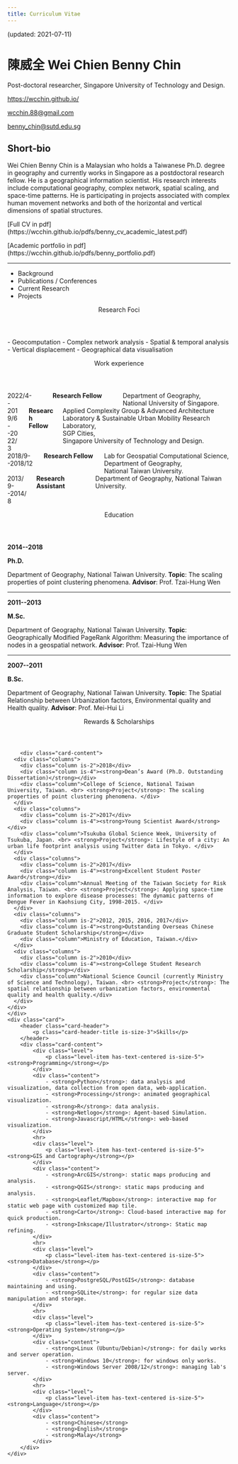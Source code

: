 ```yaml
---
title: Curriculum Vitae
---
```


<p class="has-text-right">(updated: 2021-07-11)</p>

# 陳威全  Wei Chien Benny Chin
Post-doctoral researcher, Singapore University of Technology and Design. 
<div class="level">
	<p class="level-item has-text-centered"><a href="https://wcchin.github.io/" target="_blank">https://wcchin.github.io/</a></p>
	<p class="level-item has-text-centered"><a href="mailto:wcchin.88@gmail.com"><span class="typcn typcn-social-at-circular"></span>wcchin.88@gmail.com</a></p>
	<p class="level-item has-text-centered"><a href="mailto:benny_chin@sutd.edu.sg"><span class="typcn typcn-social-at-circular"></span>benny_chin@sutd.edu.sg</a></p>
</div>

## Short-bio
Wei Chien Benny Chin is a Malaysian who holds a Taiwanese Ph.D. degree in geography and currently works in Singapore as a postdoctoral research fellow. He is a geographical information scientist. His research interests include computational geography, complex network, spatial scaling, and space-time patterns. He is participating in projects associated with complex human movement networks and both of the horizontal and vertical dimensions of spatial structures.

<div class="level">
	<p class="level-item has-text-centered">[Full CV in pdf](https://wcchin.github.io/pdfs/benny_cv_academic_latest.pdf)</p>
	<p class="level-item has-text-centered">[Academic portfolio in pdf](https://wcchin.github.io/pdfs/benny_portfolio.pdf)</p>
</div>

-----

<div class="tabs is-boxed is-fullwidth is-size-5">
  <ul>
    <li class="tablink is-active"><a onclick="openTab(event, 'Education')"><span class="typcn typcn-mortar-board"></i></span>Background</a></li>
    <li class="tablink"><a onclick="openTab(event, 'Publications')"><span class="typcn typcn-pen"></span>Publications / Conferences</a></li>
    <li class="tablink"><a onclick="openTab(event, 'Research')"><span class="typcn typcn-chart-line"></span>Current Research</a></li>
    <li class="tablink"><a onclick="openTab(event, 'Projects')"><span class="typcn typcn-spanner"></span>Projects</a></li>
    <!--<li class="tablink"><a onclick="openTab(event, 'Foci')"><span class="typcn typcn-social-github"></span>Research Foci</a></li>-->
  </ul>
</div>


<div class="block">

<!-- Tab content -->
<div id="Education" class="box tabcontent active" style="display:block">
	<div class="card">
		<header class="card-header">
			<p class="card-header-title is-size-3">Research Foci</p>
		</header>
		<div class="card-content">
			<div class="content">
				- Geocomputation
				- Complex network analysis
				- Spatial & temporal analysis
				- Vertical displacement
				- Geographical data visualisation
			</div>
		</div>
	</div>
  <div class="card">
		<header class="card-header">
			<p class="card-header-title is-size-3">Work experience</p>
		</header>
		<div class="card-content">
      <div class="columns">
        <div class="column is-one-fifth">2022/4-<br>-</div>
        <div class="column is-one-fifth"><strong>Research Fellow</strong></div>
        <div class="column">Department of Geography, <br>National University of Singapore.</div>
      </div>
      <div class="columns">
        <div class="column is-one-fifth">2019/6-<br>-2022/3</div>
        <div class="column is-one-fifth"><strong>Research Fellow</strong></div>
        <div class="column">Applied Complexity Group & Advanced Architecture Laboratory & Sustainable Urban Mobility Research Laboratory, <br>SGP Cities, <br>Singapore University of Technology and Design.</div>
      </div>
      <div class="columns">
        <div class="column is-one-fifth">2018/9-<br>-2018/12</div>
        <div class="column is-one-fifth"><strong>Research Fellow</strong></div>
        <div class="column">Lab for Geospatial Computational Science, <br>Department of Geography, <br>National Taiwan University.</div>
      </div>
      <div class="columns">
        <div class="column is-one-fifth">2013/9-<br>-2014/8</div>
        <div class="column is-one-fifth"><strong>Research Assistant</strong></div>
        <div class="column">Department of Geography, National Taiwan University.</div>
      </div>
    </div>
	</div>
  <div class="card">
		<header class="card-header">
			<p class="card-header-title is-size-3">Education</p>
		</header>
		<div class="card-content">
			<div class="level"><p class="level-item has-text-centered"><strong>2014--2018</strong></p><p class="level-item has-text-centered"><strong>Ph.D.</strong></p></div>
			<div class="content">
				Department of Geography, National Taiwan University.
				<strong>Topic</strong>: The scaling properties of point clustering phenomena. 
				<strong>Advisor</strong>: Prof. Tzai-Hung Wen
			</div>
			<hr>
		</div>
		<div class="card-content">
			<div class="level"><p class="level-item has-text-centered"><strong>2011--2013</strong></p><p class="level-item has-text-centered"><strong>M.Sc.</strong></p></div>
			<div class="content">
				Department of Geography, National Taiwan University.
				<strong>Topic</strong>: Geographically Modified PageRank Algorithm: Measuring the importance of nodes in a geospatial network. 
				<strong>Advisor</strong>: Prof. Tzai-Hung Wen
			</div>
			<hr>
		</div>
		<div class="card-content">
			<div class="level"><p class="level-item has-text-centered"><strong>2007--2011</strong></p><p class="level-item has-text-centered"><strong>B.Sc.</strong></p></div>
			<div class="content">
				Department of Geography, National Taiwan University.
				<strong>Topic</strong>: The Spatial Relationship between Urbanization factors, Environmental quality and Health quality. 
				<strong>Advisor</strong>: Prof. Mei-Hui Li
			</div>
		</div>
	</div>
	<div class="card">
		<header class="card-header">
			<p class="card-header-title is-size-3">Rewards & Scholarships</p>
		</header>
    
		<div class="card-content">
      <div class="columns">
        <div class="column is-2">2018</div>
        <div class="column is-4"><strong>Dean’s Award (Ph.D. Outstanding Dissertation)</strong></div>
        <div class="column">College of Science, National Taiwan University, Taiwan. <br> <strong>Project</strong>: The scaling properties of point clustering phenomena. </div>
      </div>
      <div class="columns">
        <div class="column is-2">2017</div>
        <div class="column is-4"><strong>Young Scientist Award</strong></div>
        <div class="column">Tsukuba Global Science Week, University of Tsukuba, Japan. <br> <strong>Project</strong>: Lifestyle of a city: An urban life footprint analysis using Twitter data in Tokyo. </div>
      </div>
      <div class="columns">
        <div class="column is-2">2017</div>
        <div class="column is-4"><strong>Excellent Student Poster Award</strong></div>
        <div class="column">Annual Meeting of the Taiwan Society for Risk Analysis, Taiwan. <br> <strong>Project</strong>: Applying space-time information to explore disease processes: The dynamic patterns of Dengue Fever in Kaohsiung City, 1998-2015. </div>
      </div>
      <div class="columns">
        <div class="column is-2">2012, 2015, 2016, 2017</div>
        <div class="column is-4"><strong>Outstanding Overseas Chinese Graduate Student Scholarship</strong></div>
        <div class="column">Ministry of Education, Taiwan.</div>
      </div>
      <div class="columns">
        <div class="column is-2">2010</div>
        <div class="column is-4"><strong>College Student Research Scholarship</strong></div>
        <div class="column">National Science Council (currently Ministry of Science and Technology), Taiwan. <br> <strong>Project</strong>: The spatial relationship between urbanization factors, environmental quality and health quality.</div>
      </div>
    </div>
	</div>
	<div class="card">
		<header class="card-header">
			<p class="card-header-title is-size-3">Skills</p>
		</header>
		<div class="card-content">
			<div class="level">
				<p class="level-item has-text-centered is-size-5"><strong>Programming</strong></p>
			</div>
			<div class="content">
				- <strong>Python</strong>: data analysis and visualization, data collection from open data, web-application.
				- <strong>Processing</strong>: animated geographical visualization.
				- <strong>R</strong>: data analysis.
				- <strong>Netlogo</strong>: Agent-based Simulation.
				- <strong>Javascript/HTML</strong>: web-based visualization.
			</div>
			<hr>
			<div class="level">
				<p class="level-item has-text-centered is-size-5"><strong>GIS and Cartography</strong></p>
			</div>
			<div class="content">
				- <strong>ArcGIS</strong>: static maps producing and analysis.
				- <strong>QGIS</strong>: static maps producing and analysis.
				- <strong>Leaflet/Mapbox</strong>: interactive map for static web page with customized map tile.
				- <strong>Carto</strong>: Cloud-based interactive map for quick production.
				- <strong>Inkscape/Illustrator</strong>: Static map refining.
			</div>
			<hr>
			<div class="level">
				<p class="level-item has-text-centered is-size-5"><strong>Database</strong></p>
			</div>
			<div class="content">
				- <strong>PostgreSQL/PostGIS</strong>: database maintaining and using.
				- <strong>SQLite</strong>: for regular size data manipulation and storage.
			</div>
			<hr>
			<div class="level">
				<p class="level-item has-text-centered is-size-5"><strong>Operating System</strong></p>
			</div>
			<div class="content">
				- <strong>Linux (Ubuntu/Debian)</strong>: for daily works and server operation.
				- <strong>Windows 10</strong>: for windows only works.
				- <strong>Windows Server 2008/12</strong>: managing lab's server.
			</div>
			<hr>
			<div class="level">
				<p class="level-item has-text-centered is-size-5"><strong>Language</strong></p>
			</div>
			<div class="content">
				- <strong>Chinese</strong>
				- <strong>English</strong>
				- <strong>Malay</strong>
			</div>
		</div>
	</div>
</div>


<div id="Publications" class="box tabcontent" style="display:none">
	<div class="card">
		<header class="card-header">
			<p class="card-header-title is-size-3">Publications</p>
		</header>
		<div class="card-content">
			<div class="level"><p class="level-item has-text-centered is-size-6"><strong>2022</strong></p></div>
			<div class="content">
				<p class="is-size-5"><strong>Journal article</strong></p>
				Manivannan, A., Willemse, E. J., Balamurali B. T., **Chin, W. C. B.**, Zhou, Y., Tunçer, B., Barrat, A., and Bouffanais, R. (2022) **A Framework for the Identification of Human Vertical Displacement Activity Based on Multi-Sensor Data**. *IEEE Sensors* In press: Early Access. DOI: [10.1109/JSEN.2022.3157806](https://doi.org/10.1109/JSEN.2022.3157806).
      <hr style="width:70%;color:gray;border-top:1px dashed;margin:auto;">
			</div>
			<div class="level"><p class="level-item has-text-centered is-size-6"><strong>2021</strong></p></div>
			<div class="content">
				<p class="is-size-5"><strong>Book chapter</strong></p>
				Yan, Yingwei, **Chin, W. C. B.**, Leong, C.-H., Wang, Y.-C., Feng, C.-C. (2021) **Emotional response through COVID-19 in Singapore**. In S.-L. Shaw, D. Sui (eds.), *Mapping COVID-19 in Space and Time*, part of *Human Dynamics in Smart Cities* book series. Springer: Switzerland. DOI: [10.1007/978-3-030-72808-3_5](https://doi.org/10.1007/978-3-030-72808-3_5).
				Leong, C.-H., **Chin, W. C. B.**, Feng, C.-C., Wang, Y.-C. (2021) **A socio-ecological perspective on COVID-19 spatiotemporal integrated vulnerability in Singapore**. In S.-L. Shaw, D. Sui (eds.), *Mapping COVID-19 in Space and Time*, part of *Human Dynamics in Smart Cities* book series. Springer: Switzerland. DOI: [10.1007/978-3-030-72808-3_6](https://doi.org/10.1007/978-3-030-72808-3_6).
			  <p class="is-size-5"><strong>Preprint</strong></p>
				**Chin, W. C. B.** (2021) **Daily life pattern of a city: Delineating activity space and time using social media data**. *SSRN preprint*. DOI: [10.2139/ssrn.3961269](https://dx.doi.org/10.2139/ssrn.3961269).
      <hr style="width:70%;color:gray;border-top:1px dashed;margin:auto;">
			</div>
			<div class="level"><p class="level-item has-text-centered is-size-6"><strong>2020</strong></p></div>
			<div class="content">
				<p class="is-size-5"><strong>Journal article</strong></p>
				Manivannan, A., **Chin, W. C. B.**, Barrat, A., and Bouffanais, R. (2020) **On the Challenges and Potential of Using Barometric Sensors to Track Human Activity**. *Sensors* 20(23): 6786. DOI: [10.3390/s20236786](https://doi.org/10.3390/s20236786).  
				**Chin, W. C. B.**, & Bouffanais, R. (2020) **Spatial super-spreaders and super-susceptibles in human movement networks**. *Scientific Reports* 10: 18642. DOI: [10.1038/s41598-020-75697-z](https://doi.org/10.1038/s41598-020-75697-z).  
				Huang, C. Y., **Chin, W. C. B.** (2020) **Distinguishing arc types to understand complex network strength structures and hierarchical connectivity patterns**. *IEEE Access* 8: 71021-71040. DOI: [10.1109/ACCESS.2020.2986017](https://doi.org/10.1109/ACCESS.2020.2986017).  
			<hr style="width:70%;color:gray;border-top:1px dashed;margin:auto;">
			</div>
			<div class="level"><p class="level-item has-text-centered is-size-6"><strong>2019</strong></p></div>
			<div class="content">
				<p class="is-size-5"><strong>Journal article</strong></p>
				Huang, C. Y., **Chin, W. C. B.**, Fu, Y. H., & Tsai, Y. S. (2019) **Beyond Bond Links in Complex Networks: Local Bridges, Global Bridges and Silk Links**. *Physica A: Statistical Mechanics and its Applications*  DOI: [10.1016/j.physa.2019.04.263](https://doi.org/10.1016/j.physa.2019.04.263).  
				Huang, C. Y., **Chin, W. C. B.**, Wen, T. H., Fu, Y. H., & Tsai, Y. S. (2019) **EpiRank: Modeling Bidirectional Disease Spread in Asymmetric Commuting Networks**. *Scientific Reports* 9: 5415. DOI: [10.1038/s41598-019-41719-8](https://doi.org/10.1038/s41598-019-41719-8).  
			<hr style="width:70%;color:gray;border-top:1px dashed;margin:auto;">
			</div>
			<div class="level"><p class="level-item has-text-centered is-size-6"><strong>2018</strong></p></div>
			<div class="content"> 
				<p class="is-size-5"><strong>Ph.D. Dissertation</strong></p>
				Chin, W. C. B. (2018) **The scaling properties of point clustering phenomena**. Department of Geography, National Taiwan University. Dean's Award (Ph.D.), College of Science, National Taiwan University. DOI: [10.6342/NTU201802404](https://doi.org/10.6342/NTU201802404).
			<hr style="width:70%;color:gray;border-top:1px dashed;margin:auto;">
			</div>
			<div class="level"><p class="level-item has-text-centered is-size-6"><strong>2017</strong></p></div>
			<div class="content"> 
				<p class="is-size-5"><strong>Journal article</strong></p>
				**Chin, W. C. B.**, Wen, T. H., Sabel, C. E., & Wang, I. H. (2017) **A geo-computational algorithm for exploring the structure of diffusion progression in time and space**. *Scientific Reports* 7: 12565. DOI: [10.1038/s41598-017-12852-z](https://doi.org/10.1038/s41598-017-12852-z).
				Wen, T. H., **Chin, W. C. B.**, & Lai, P. C. (2017) **Understanding the topological characteristics and flow complexity of urban traffic congestion**. *Physica A: Statistical Mechanics and its Applications* 473: 166-177. DOI: [10.1016/j.physa.2017.01.035](https://doi.org/10.1016/j.physa.2017.01.035).
			<hr style="width:70%;color:gray;border-top:1px dashed;margin:auto;">
			</div>
			<div class="level"><p class="level-item has-text-centered is-size-6"><strong>2016</strong></p></div>
			<div class="content"> 
				<p class="is-size-5"><strong>Journal article</strong></p>
				Wen, T. H., Tsai, C. T., & **Chin, W. C. B.** (2016). **Evaluating the role of disease importation in the spatiotemporal transmission of indigenous dengue outbreak**. *Applied Geography* 76: 137-146. DOI: [10.1016/j.apgeog.2016.09.020](https://doi.org/10.1016/j.apgeog.2016.09.020).
				<p class="is-size-5"><strong>Book chapter</strong></p>
				Wen, T. H., **Chin, W. C. B.**, & Lai, P. C. (2016). **Link structure analysis of urban street networks for delineating traffic impact areas**. In M. Nemiche, M. Essaaidi (eds.), *Advances in Complex Societal, Environmental and Engineered Systems*, part of *Nonlinear Systems and Complexity 18* book series. Part 2: 203-220. Springer: Switzerland. DOI: [10.1007/978-3-319-46164-9_10](https://doi.org/10.1007/978-3-319-46164-9_10), ISBN: 978-3-319-46164-9. 
				<p class="is-size-5"><strong>TSSCI journal article</strong></p>
				郭年真，林民浩，陳威全，溫在弘 (2016)。剖析台灣民眾的就醫流動：利用引力模式評估就醫距離與醫療資源分布的影響。*台灣衛誌* 35(2)：136-151。DOI: 10.6288/TJPH201635104086.   (eng. info) Lin, M. H., Kuo, R. N., Chin, W. C. B., & Wen, T. H. (2015). **Profiling the patient flow for seeking healthcare in Taiwan: using gravity modeling to investigate the influences of travel distance and healthcare resources**. *Taiwan Journal of Public Health* 35(2): 136-151. DOI:[10.6288/TJPH201635104086](https://doi.org/10.6288/TJPH201635104086).  
			<hr style="width:70%;color:gray;border-top:1px dashed;margin:auto;">
			</div>
			<div class="level"><p class="level-item has-text-centered is-size-6"><strong>2015</strong></p></div>
			<div class="content"> 
				<p class="is-size-5"><strong>Journal article</strong></p>
				**Chin, W. C. B.**, & Wen, T. H. (2015). **Geographically Modified PageRank Algorithms: Identifying the Spatial Concentration of Human Movement in a Geospatial Network**. *PLoS ONE* 10(10): e0139509. DOI: [10.1371/journal.pone.0139509](https://doi.org/10.1371/journal.pone.0139509).
				Wen, T. H., & **Chin, W. C. B.** (2015). **Incorporation of Spatial Interactions in Location Networks to Identify Critical Geo-Referenced Routes for Assessing Disease Control Measures on a Large-Scale Campus**. *International journal of environmental research and public health* 12(4): 4170-4184.  DOI: [10.3390/ijerph120404170](https://doi.org/10.3390/ijerph120404170).
			<hr style="width:70%;color:gray;border-top:1px dashed;margin:auto;">
			</div>
			<div class="level"><p class="level-item has-text-centered is-size-6"><strong>2014</strong></p></div>
			<div class="content"> 
				<p class="is-size-5"><strong>Journal article</strong></p>
				Lee, J., Lay, J. G., **Chin, W. C. B.**, Chi, Y. L., & Hsueh, Y. H. (2014). **An Experiment to Model Spatial Diffusion Process with Nearest Neighbor Analysis and Regression Estimation**. *International Journal of Applied Geospatial Research* 5(1), 1-15. DOI: [10.4018/ijagr.2014010101](https:doi.org/10.4018/ijagr.2014010101).
			<hr style="width:70%;color:gray;border-top:1px dashed;margin:auto;">
			</div>
		</div>
	</div>
	<div class="card">
		<header class="card-header">
			<p class="card-header-title is-size-3">Conferences</p>
		</header>
		<div class="card-content">
			<div class="content">
				- 2020 - Identification of super-spreaders and super-susceptibles locations from directed and weighted human movement networks for disease control and prevention, in **Conference on Complex Systems 2020**, Online.
				  Link: [https://doi.org/10.5281/zenodo.4419178](https://doi.org/10.5281/zenodo.4419178)
				- 2018 - Delineating communities of cities in space and times, in **18th Chinese Cartography Academic Conference**, Taipei, Taiwan.
				- 2017 - Lifestyle of a city: An urban life footprint analysis using Twitter data in Tokyo, in **TGSW 2017**, Tsukuba, Japan. **Young Scientist Award**
					Link: [http://bit.ly/tgsw17_lifestyleofcity](http://bit.ly/tgsw17_lifestyleofcity) 
				- 2017 - Exploring space-time diffusion process of Dengue Fever in Kaohsiung City, Taiwan, in **7th Asian Seminar in Regional Science**, Taipei, Taiwan.
					Link: [http://bit.ly/asrs2017chin](http://bit.ly/asrs2017chin)  
				- 2017 - Applying space-time information to explore disease processes: The dynamic patterns of Dengue Fever in Kaohsiung City, 1998-2015. Poster session in **Annual Meeting of the SRA‐Taiwan 2017**, Taichung, Taiwan. **Excellent Student Poster Award**
					Link: [https://wcchin.github.io/pdfs/poster_tsra_2017.pdf](https://wcchin.github.io/pdfs/poster_tsra_2017.pdf)  
				- 2016 - Profiling topological characteristics of street network to identify urban traffic congestion, in **15th Conference for Global Spatial Data Infrastructure Association (GSDI)**, Taipei, Taiwan.
					Link: [http://bit.ly/gsdi2016chin](http://bit.ly/gsdi2016chin)  
				- 2016 - 從路段的連接性與流率分析城市內街道的流量以探討城市交通擁塞問題，**發展研究年會**，臺北，臺灣。Understanding urban traffic congestion by analyzing the link structure and the vehicle flows of urban street network, in **8th Conference on Development Studies**, Taipei, Taiwan.
					Link: [http://bit.ly/acds2016chin](http://bit.ly/acds2016chin)  
				- 2016 - Link structure analysis of urban road networks for identifying traffic impact areas, in **NetSci 2016**, Seoul, South Korea.
					Link: [http://bit.ly/netsci2016benny](http://bit.ly/netsci2016benny)  
				- 2015 - A Web-based Framework for Monitoring Spatial-temporal Clustering of Epidemics in Taiwan, in **FOSS4G 2015**, Seoul, South Korea.
					Link: [http://bit.ly/foss4g2015chin](http://bit.ly/foss4g2015chin)  
				- 2014 - 考量地理特性的 PageRank 演算法： 評估地理網絡節點之重要性， **中國地理學會年會**，臺北，臺灣。 Geographically modified PageRank algorithms: Measuring the importance of nodes in a geospatial network, in **Annual Meeting of The Geography Society of China located in Taipei**, Taipei, Taiwan.
					Link: [http://bit.ly/gprGEOGSOC2014](http://bit.ly/gprGEOGSOC2014)  
				- 2013 - Geographically modified PageRank Algorithm: Measuring the importance of nodes in a geospatial network, in **AAG Annual Meeting 2013**, Los Angeles, USA.
					Link: [http://bit.ly/gprAAG2013](http://bit.ly/gprAAG2013)  
				- 2012 - 整合PageRank與空間互動模型於網絡都市的拓樸動態分析，**中國地理學會年會**，臺北，臺灣。 Integration of PageRank and spatial interaction modeling to analyze topological dynamics of networked cities, in **Annual Meeting of The Geography Society of China located in Taipei**, Taipei, Taiwan.
					Link: [http://bit.ly/cityPR2012](http://bit.ly/cityPR2012)  
			</div>
		</div>
	</div>
	
</div>


<div id="Research" class="box tabcontent" style="display:none">
	<div class="card">
		<header class="card-header">
			<p class="card-header-title is-size-3">Current Projects</p>
		</header>
		<div class="card-content">
			<div class="content">
				- Campus network study project (ARCC-EAAE 2022)
				- POI & social sensing project
					- Functional region identification
					- Urban vibrancy: Interaction between built environment and human activity
					- Urban vibrancy and social cohesion
				- Spatial vulnerability project
					- Singapore case (Scientific Reports 2020 and book chapter 2021)
					- Malaysia case
			</div>
		</div>
	</div>
	<div class="card">
		<header class="card-header">
			<p class="card-header-title is-size-3">Manuscripts in preparation</p>
		</header>
		<div class="card-content">
			<div class="level"><p class="level-item has-text-centered is-size-6">Updated: 2021/10</p></div>
			<div class="content">
				- Human movement in Kampung Admiralty, Singapore (manuscript editing)
				- Fractal skylines and verticality (manuscript editing)
				- Vertical displacement activities series (1 submitted, 1 in progress)
				- POI and social sensing project (2 in progress)
				- Spatial scaling patterns of points distribution (postpone to 2022)
			</div>
		</div>
	</div>
</div>


<div id="Projects" class="box tabcontent" style="display:none">
	<div class="card">
		<header class="card-header">
			<p class="card-header-title is-size-3">Personal Open Source Projects</p>
		</header>
		<div class="card-content">
			<div class="content">
				<p class="is-size-4"><strong>Analysis algorithms</strong></p>
				- <strong>Geographical PageRank (GPR)</strong> Description: A python package that provide functions of algorithms for measuring concentration distribution in a spatial network. Repository: [bitbucket.org/wcchin/gpras](https://bitbucket.org/wcchin/gpras)
				- <strong>Flow-based PageRank (FBPR)</strong> Description: A python package that run an algorithm that calibrate the weight and PR score to meet the flow. Repository: [bitbucket.org/wcchin/fbpr](https://bitbucket.org/wcchin/fbpr)
				- <strong>TaPiTaS (tapitas)</strong> Description: A data exploration and visualization algorithm for understanding diffusion process. Repository: [bitbucket.org/wcchin/tapitas](https://bitbucket.org/wcchin/tapitas)
				- <strong>Hierarchical Edge Type Analysis (HETA)</strong> Description: An algorithm for evaluating the strength of undirected edges. Repository: [github.com/wcchin/HETA](https://github.com/wcchin/HETA)
				- <strong>Hierarchical Arc Type Analysis (HATA)</strong> Description: An algorithm for evaluating the strength of directed arcs. Repository: [github.com/wcchin/HATA](https://github.com/wcchin/HATA)
				<p class="is-size-4"><strong>Map & data</strong></p>
				- <strong>Taiwan Geographic Open Data (TGOD)</strong> Description: A python package that wrap some of the Taiwan open data real-time api, and some static map layers files inside the package, that can be called through some functions and get the data in dataframe  or geodataframe format. Repository: [github.com/wcchin/tgod](https://github.com/wcchin/tgod)
				- <strong>Vector MAP ProducER (vmapper)</strong> Description: A simple python library for creating SVG map in python. Repository: [github.com/wcchin/vmapper](https://github.com/wcchin/vmapper)
				- <strong>ColouringMap (colouringmap)</strong> Description: A convenient mapping tool for generating categories and colors for making choropleth map from geopandas gdf. Repository: [github.com/wcchin/colouringmap](https://github.com/wcchin/colouringmap)
				<p class="is-size-4"><strong>Tools</strong></p>
				- <strong>Carlae (carlae)</strong> Description: A python package that generate single page website for github projects from a simple markdown file. Repository: [github.com/wcchin/carlae](https://github.com/wcchin/carlae)
				- <strong>PyReveal (pyreveal)</strong> Description: a python package that generate slides using markdown and reveal.js. Repository: [github.com/wcchin/pyreveal](https://github.com/wcchin/pyreveal)
				- <strong>PyRemark-slides (pyremark_slides)</strong> Description: a sister project of pyreveal, for using remark.js as base. Repository: [github.com/wcchin/pyremark_slides](https://github.com/wcchin/pyremark_slides)
			</div>
		</div>
	</div>
	<div class="card">
		<header class="card-header">
			<p class="card-header-title is-size-3">Laboratory Project</p>
		</header>
		<div class="card-content">
			<div class="content">
				<p class="is-size-4"><strong>Person in-charge</strong></p>
				- An Urban Environmental Sensing Infrastructure with Crowdsourcing and Spatial Big Data for Early Warning of Critical Conditions: A Space-Time Multi-layered Urban Mobility Model for Assessing Transmission Risk of Infectious Disease. Funded by Ministry of Science and Technology (MOST) of Taiwan. 3 years project (2015-2018).
				- A Production Model for Developing Geographic Network Analysis Module. Funded by Ministry of Science and Technology (MOST) of Taiwan. 1 year project (2015).  
			</div>
			<div class="content">
				<p class="is-size-4"><strong>Participate</strong></p>
				- A Framework for High Spatial and Temporal Resolution Geodemographic Segmentation. Funded by Ministry of Science and Technology (MOST) of Taiwan. 3 years project (2016-2019). Task: proposal writing.
				- Incorporating the Seasonal Incidence into Detecting Spatial-Temporal Thresholds of Food-borne Disease Outbreaks for the Epidemic Early Warning System. Funded by Taiwan Centers for Disease Control (CDC). 3 years project (2015-2017). Task: leading a sub-project.
				- Integration of Geographic Information with Social Network Analysis to Establish a Geospatial Model for Predicting Tuberculosis (TB) Contacts with Latent Infection and Developing Active Disease. Funded by Ministry of Science and Technology (MOST) of Taiwan. 3 years project (2014-2016). Task: proposal writing.
			</div>
		</div>
	</div>
</div>

<!--<div id="Foci" class="box tabcontent" style="display:none">
</div>-->

</div><!-- block -->





